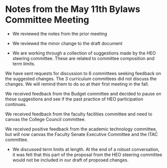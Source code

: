 # Notes from the May 11th Bylaws Committee Meeting

* We reviewed the notes from the prior meeting

* We reviewed the minor change to the draft document

* We are working through a collection of suggestions made by the HEO steering committee. These are related to committee composition and term limits.

We have sent requests for discussion to 6 committees seeking feedback on the suggested changes. The 3 curriculum committees did not discuss the changes. We will remind them to do so at their first meeting in the fall.

We received feedback from the Budget committee and decided to pause on these suggestions and see if the past practice of HEO participation continues.

We received feedback from the faculty facilities committee and need to canvas the College Council committee.

We received positive feedback from the academic technology committee, but will now canvas the Faculty Senate Executive Committee and the ITAC committee.

* We discussed term limits at length. At the end of a robust conversation, it was felt that this part of the proposal from the HEO steering committee would not be included in our draft of proposed changes.
